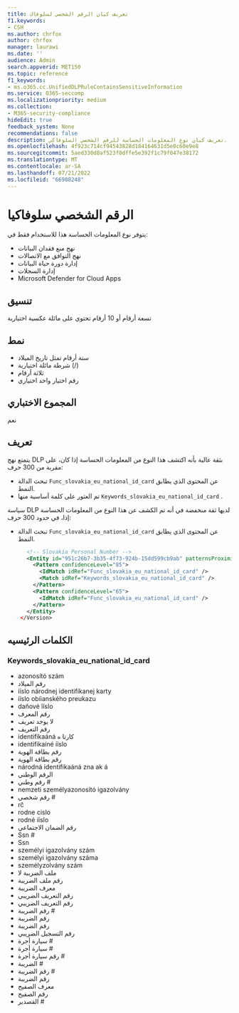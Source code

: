 ```yaml
---
title: تعريف كيان الرقم الشخصي لسلوفاك
f1.keywords:
- CSH
ms.author: chrfox
author: chrfox
manager: laurawi
ms.date: ''
audience: Admin
search.appverid: MET150
ms.topic: reference
f1_keywords:
- ms.o365.cc.UnifiedDLPRuleContainsSensitiveInformation
ms.service: O365-seccomp
ms.localizationpriority: medium
ms.collection:
- M365-security-compliance
hideEdit: true
feedback_system: None
recommendations: false
description: تعريف كيان نوع المعلومات الحساسة للرقم الشخصي السلوفاكي.
ms.openlocfilehash: 4f923c714cf94543828d184164631d5e0c60e9e8
ms.sourcegitcommit: 5aed330d8af523f0dffe5e392f1c79f047e38172
ms.translationtype: MT
ms.contentlocale: ar-SA
ms.lasthandoff: 07/21/2022
ms.locfileid: "66988248"
---
```

# <a name="slovakia-personal-number"></a>الرقم الشخصي سلوفاكيا

يتوفر نوع المعلومات الحساسة هذا للاستخدام فقط في:

- نهج منع فقدان البيانات
- نهج التوافق مع الاتصالات
- إدارة دورة حياة البيانات
- إدارة السجلات
- Microsoft Defender for Cloud Apps

## <a name="format"></a>تنسيق

تسعة أرقام أو 10 أرقام تحتوي على مائلة عكسية اختيارية

## <a name="pattern"></a>نمط

- ستة أرقام تمثل تاريخ الميلاد
- شرطة مائلة اختيارية (/)
- ثلاثة أرقام
- رقم اختيار واحد اختياري

## <a name="checksum"></a>المجموع الاختباري

نعم

## <a name="definition"></a>تعريف

يتمتع نهج DLP بثقة عالية بأنه اكتشف هذا النوع من المعلومات الحساسة إذا كان، على مقربة من 300 حرف:

- تبحث الدالة `Func_slovakia_eu_national_id_card` عن المحتوى الذي يطابق النمط.
- تم العثور على كلمة أساسية منها `Keywords_slovakia_eu_national_id_card` .

سياسة DLP لديها ثقة منخفضة في أنه تم الكشف عن هذا النوع من المعلومات الحساسة إذا، في حدود 300 حرف:

- تبحث الدالة `Func_slovakia_eu_national_id_card` عن المحتوى الذي يطابق النمط.

```xml
      <!-- Slovakia Personal Number -->
      <Entity id="951c26b7-3b35-4f73-924b-15dd599cb9ab" patternsProximity="300" recommendedConfidence="85">
        <Pattern confidenceLevel="85">
          <IdMatch idRef="Func_slovakia_eu_national_id_card" />
          <Match idRef="Keywords_slovakia_eu_national_id_card" />
        </Pattern>
        <Pattern confidenceLevel="65">
          <IdMatch idRef="Func_slovakia_eu_national_id_card" />
        </Pattern>
      </Entity>
    </Version>
```

## <a name="keywords"></a>الكلمات الرئيسيه

### <a name="keywords_slovakia_eu_national_id_card"></a>Keywords_slovakia_eu_national_id_card

- azonosító szám
- رقم الميلاد
- ííslo národnej identifikanej karty
- ííslo obíianského preukazu
- daňové îíslo
- رقم المعرف
- لا يوجد تعريف
- رقم التعريف
- identifikaáná كارتا  ه
- identifikaíné ííslo
- رقم بطاقة الهوية
- رقم بطاقة الهوية
- národná identifikaáná zna ak á
- الرقم الوطني
- رقم وطني #
- nemzeti személyazonosító igazolvány
- رقم شخصي #
- rč
- rodne cislo
- rodné ííslo
- رقم الضمان الاجتماعي
- Ssn #
- Ssn
- személyi igazolvány szám
- személyi igazolvány száma
- személyzolvány szám
- ملف الضريبة لا
- رقم ملف الضريبة
- معرف الضريبة
- رقم التعريف الضريبي
- رقم التعريف الضريبي
- رقم الضريبة #
- رقم الضريبة
- رقم الضريبة
- رقم التسجيل الضريبي
- سيارة أجرة #
- سيارة أجرة #
- رقم سيارة أجرة #
- الضريبة #
- رقم الضريبة #
- رقم الضريبة
- معرف الصفيح
- رقم الصفيح
- القصدير #